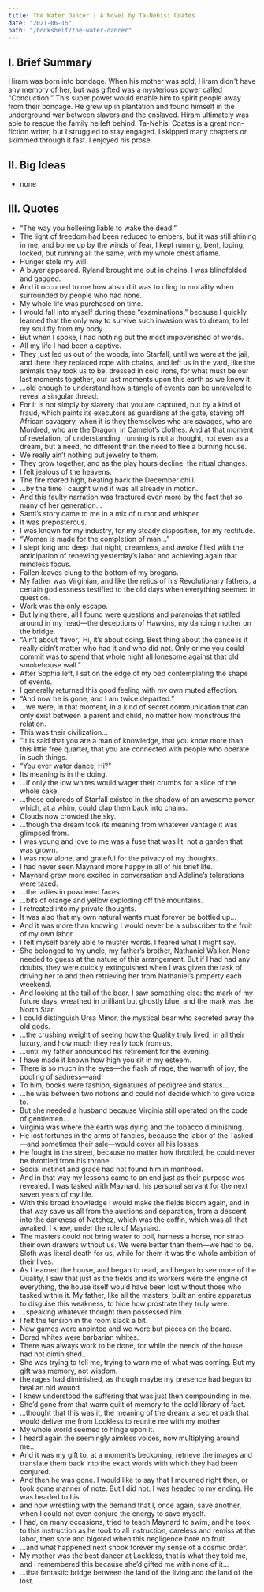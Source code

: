 ```yaml
---
title: The Water Dancer | A Novel by Ta-Nehisi Coates
date: "2021-06-15"
path: "/bookshelf/the-water-dancer"
---
```


## I. Brief Summary
Hiram was born into bondage. When his mother was sold, Hiram didn't have any memory of her, but was gifted was a mysterious power called “Conduction.” This super power would enable him to spirit people away from their bondage. He grew up in plantation and found himself in the underground war between slavers and the enslaved. Hiram ultimately was able to rescue the family he left behind. Ta-Nehisi Coates is a great non-fiction writer, but I struggled to stay engaged. I skipped many chapters or skimmed through it fast. I enjoyed his prose.

## II. Big Ideas
- none

## III. Quotes
- “The way you hollering liable to wake the dead.”
- The light of freedom had been reduced to embers, but it was still shining in me, and borne up by the winds of fear, I kept running, bent, loping, locked, but running all the same, with my whole chest aflame.
- Hunger stole my will.
- A buyer appeared. Ryland brought me out in chains. I was blindfolded and gagged.
- And it occurred to me how absurd it was to cling to morality when surrounded by people who had none.
- My whole life was purchased on time.
- I would fall into myself during these “examinations,” because I quickly learned that the only way to survive such invasion was to dream, to let my soul fly from my body...
- But when I spoke, I had nothing but the most impoverished of words.
- All my life I had been a captive.
- They just led us out of the woods, into Starfall, until we were at the jail, and there they replaced rope with chains, and left us in the yard, like the animals they took us to be, dressed in cold irons, for what must be our last moments together, our last moments upon this earth as we knew it.
- ...old enough to understand how a tangle of events can be unraveled to reveal a singular thread.
- For it is not simply by slavery that you are captured, but by a kind of fraud, which paints its executors as guardians at the gate, staving off African savagery, when it is they themselves who are savages, who are Mordred, who are the Dragon, in Camelot’s clothes. And at that moment of revelation, of understanding, running is not a thought, not even as a dream, but a need, no different than the need to flee a burning house.
- We really ain’t nothing but jewelry to them.
- They grow together, and as the play hours decline, the ritual changes.
- I felt jealous of the heavens.
- The fire roared high, beating back the December chill.
- ...by the time I caught wind it was all already in motion.
- And this faulty narration was fractured even more by the fact that so many of her generation...
- Santi’s story came to me in a mix of rumor and whisper.
- It was preposterous.
- I was known for my industry, for my steady disposition, for my rectitude.
- “Woman is made for the completion of man...”
- I slept long and deep that night, dreamless, and awoke filled with the anticipation of renewing yesterday’s labor and achieving again that mindless focus.
- Fallen leaves clung to the bottom of my brogans.
- My father was Virginian, and like the relics of his Revolutionary fathers, a certain godlessness testified to the old days when everything seemed in question.
- Work was the only escape.
- But lying there, all I found were questions and paranoias that rattled around in my head—the deceptions of Hawkins, my dancing mother on the bridge.
- “Ain’t about ‘favor,’ Hi, it’s about doing. Best thing about the dance is it really didn’t matter who had it and who did not. Only crime you could commit was to spend that whole night all lonesome against that old smokehouse wall.”
- After Sophia left, I sat on the edge of my bed contemplating the shape of events.
- I generally returned this good feeling with my own muted affection.
- “And now he is gone, and I am twice departed.”
- ...we were, in that moment, in a kind of secret communication that can only exist between a parent and child, no matter how monstrous the relation.
- This was their civilization...
- “It is said that you are a man of knowledge, that you know more than this little free quarter, that you are connected with people who operate in such things.
- “You ever water dance, Hi?”
- Its meaning is in the doing.
- ...if only the low whites would wager their crumbs for a slice of the whole cake.
- ...these coloreds of Starfall existed in the shadow of an awesome power, which, at a whim, could clap them back into chains.
- Clouds now crowded the sky.
- ...though the dream took its meaning from whatever vantage it was glimpsed from.
- I was young and love to me was a fuse that was lit, not a garden that was grown.
- I was now alone, and grateful for the privacy of my thoughts.
- I had never seen Maynard more happy in all of his brief life.
- Maynard grew more excited in conversation and Adeline’s tolerations were taxed.
- ...the ladies in powdered faces.
- ...bits of orange and yellow exploding off the mountains.
- I retreated into my private thoughts.
- It was also that my own natural wants must forever be bottled up...
- And it was more than knowing I would never be a subscriber to the fruit of my own labor.
- I felt myself barely able to muster words. I feared what I might say.
- She belonged to my uncle, my father’s brother, Nathaniel Walker. None needed to guess at the nature of this arrangement. But if I had had any doubts, they were quickly extinguished when I was given the task of driving her to and then retrieving her from Nathaniel’s property each weekend.
- And looking at the tail of the bear, I saw something else: the mark of my future days, wreathed in brilliant but ghostly blue, and the mark was the North Star.
- I could distinguish Ursa Minor, the mystical bear who secreted away the old gods.
- ...the crushing weight of seeing how the Quality truly lived, in all their luxury, and how much they really took from us.
- ...until my father announced his retirement for the evening.
- I have made it known how high you sit in my esteem.
- There is so much in the eyes—the flash of rage, the warmth of joy, the pooling of sadness—and
- To him, books were fashion, signatures of pedigree and status...
- ...he was between two notions and could not decide which to give voice to.
- But she needed a husband because Virginia still operated on the code of gentlemen...
- Virginia was where the earth was dying and the tobacco diminishing.
- He lost fortunes in the arms of fancies, because the labor of the Tasked—and sometimes their sale—would cover all his losses.
- He fought in the street, because no matter how throttled, he could never be throttled from his throne.
- Social instinct and grace had not found him in manhood.
- And in that way my lessons came to an end just as their purpose was revealed. I was tasked with Maynard, his personal servant for the next seven years of my life.
- With this broad knowledge I would make the fields bloom again, and in that way save us all from the auctions and separation, from a descent into the darkness of Natchez, which was the coffin, which was all that awaited, I knew, under the rule of Maynard.
- The masters could not bring water to boil, harness a horse, nor strap their own drawers without us. We were better than them—we had to be. Sloth was literal death for us, while for them it was the whole ambition of their lives.
- As I learned the house, and began to read, and began to see more of the Quality, I saw that just as the fields and its workers were the engine of everything, the house itself would have been lost without those who tasked within it. My father, like all the masters, built an entire apparatus to disguise this weakness, to hide how prostrate they truly were.
- ...speaking whatever thought then possessed him.
- I felt the tension in the room slack a bit.
- New games were anointed and we were but pieces on the board.
- Bored whites were barbarian whites.
- There was always work to be done, for while the needs of the house had not diminished...
- She was trying to tell me, trying to warn me of what was coming. But my gift was memory, not wisdom.
- the rages had diminished, as though maybe my presence had begun to heal an old wound.
- I knew understood the suffering that was just then compounding in me.
- She’d gone from that warm quilt of memory to the cold library of fact.
- ...thought that this was it, the meaning of the dream: a secret path that would deliver me from Lockless to reunite me with my mother.
- My whole world seemed to hinge upon it.
- I heard again the seemingly aimless voices, now multiplying around me...
- And it was my gift to, at a moment’s beckoning, retrieve the images and translate them back into the exact words with which they had been conjured.
- And then he was gone. I would like to say that I mourned right then, or took some manner of note. But I did not. I was headed to my ending. He was headed to his.
- and now wrestling with the demand that I, once again, save another, when I could not even conjure the energy to save myself.
- I had, on many occasions, tried to teach Maynard to swim, and he took to this instruction as he took to all instruction, careless and remiss at the labor, then sore and bigoted when this negligence bore no fruit.
- ...and what happened next shook forever my sense of a cosmic order.
- My mother was the best dancer at Lockless, that is what they told me, and I remembered this because she’d gifted me with none of it...
- ...that fantastic bridge between the land of the living and the land of the lost.